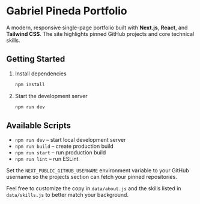 # Gabriel Pineda Portfolio

A modern, responsive single-page portfolio built with **Next.js**, **React**, and **Tailwind CSS**. The site highlights pinned GitHub projects and core technical skills.

## Getting Started

1. Install dependencies
   ```bash
   npm install
   ```
2. Start the development server
   ```bash
   npm run dev
   ```

## Available Scripts

- `npm run dev` – start local development server
- `npm run build` – create production build
- `npm run start` – run production build
- `npm run lint` – run ESLint

Set the `NEXT_PUBLIC_GITHUB_USERNAME` environment variable to your GitHub username so the projects section can fetch your pinned repositories.

Feel free to customize the copy in `data/about.js` and the skills listed in `data/skills.js` to better match your background.
